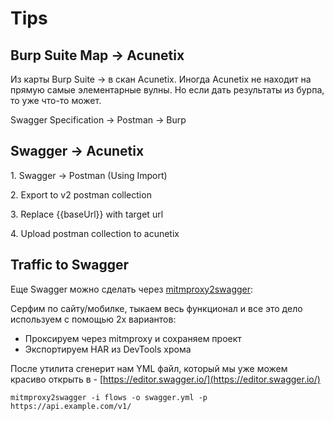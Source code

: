 # Tips

## Burp Suite Map -> Acunetix

Из карты Burp Suite -> в скан Acunetix. Иногда Acunetix не находит на прямую самые элементарные вулны. Но если дать результаты из бурпа, то уже что-то может.

Swagger Specification -> Postman -> Burp

## Swagger -> Acunetix

1\. Swagger -> Postman (Using Import)

2\. Export to v2 postman collection

3\. Replace \{{baseUrl\}} with target url

4\. Upload postman collection to acunetix

## Traffic to Swagger

Еще Swagger можно сделать через [mitmproxy2swagger](https://github.com/alufers/mitmproxy2swagger):

Серфим по сайту/мобилке, тыкаем весь функционал и все это дело используем с помощью 2х вариантов:

* Проксируем через mitmproxy и сохраняем проект
* Экспортируем HAR из DevTools хрома

После утилита сгенерит нам YML файл, который мы уже можем красиво открыть в - [https://editor.swagger.io/](https://editor.swagger.io/)

```
mitmproxy2swagger -i flows -o swagger.yml -p https://api.example.com/v1/
```
